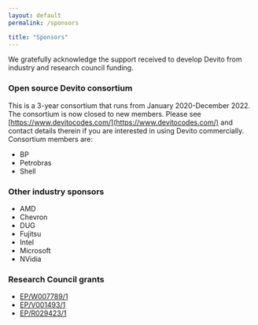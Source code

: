 ```yaml
---
layout: default
permalink: /sponsors

title: "Sponsors"
---
```


We gratefully acknowledge the support received to develop Devito from industry and research council funding.

### Open source Devito consortium
This is a 3-year consortium that runs from January 2020-December 2022. The consortium is now closed to new members. Please see [https://www.devitocodes.com/](https://www.devitocodes.com/) and contact details therein if you are interested in using Devito commercially. Consortium members are:
* BP
* Petrobras
* Shell 

### Other industry sponsors
* AMD
* Chevron
* DUG
* Fujitsu
* Intel
* Microsoft
* NVidia

### Research Council grants
* [EP/W007789/1](https://gow.epsrc.ukri.org/NGBOViewGrant.aspx?GrantRef=EP/W007940/1)
* [EP/V001493/1](https://gow.epsrc.ukri.org/NGBOViewGrant.aspx?GrantRef=EP/V001493/1)
* [EP/R029423/1](https://gow.epsrc.ukri.org/NGBOViewGrant.aspx?GrantRef=EP/R029423/1)

